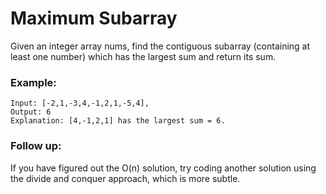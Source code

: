 # Maximum Subarray

Given an integer array nums, find the contiguous subarray (containing at least one number) which has the largest sum and return its sum.

### Example:
```
Input: [-2,1,-3,4,-1,2,1,-5,4],
Output: 6
Explanation: [4,-1,2,1] has the largest sum = 6.

```

### Follow up:

If you have figured out the O(n) solution, try coding another solution using the divide and conquer approach, which is more subtle.
